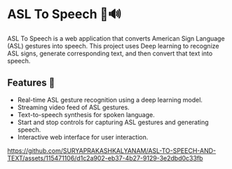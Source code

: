 # ASL To Speech 🤖🔊

ASL To Speech is a web application that converts American Sign Language (ASL) gestures into speech. This project uses Deep learning to recognize ASL signs, generate corresponding text, and then convert that text into speech.

## Features 🌟

- Real-time ASL gesture recognition using a deep learning model.
- Streaming video feed of ASL gestures.
- Text-to-speech synthesis for spoken language.
- Start and stop controls for capturing ASL gestures and generating speech.
- Interactive web interface for user interaction.




https://github.com/SURYAPRAKASHKALYANAM/ASL-TO-SPEECH-AND-TEXT/assets/115471106/d1c2a902-eb37-4b27-9129-3e2dbd0c33fb

